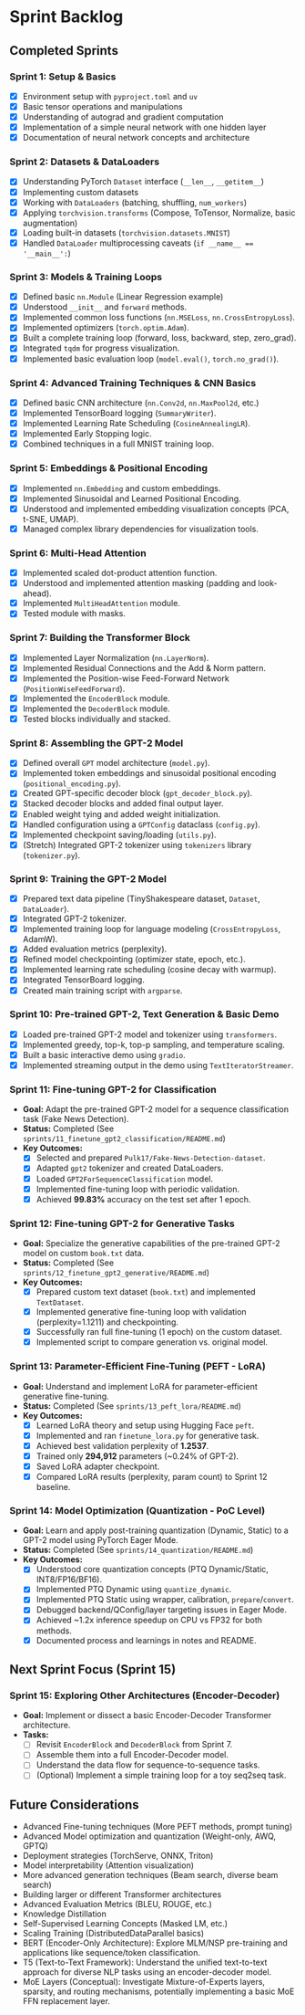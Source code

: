 # Sprint Backlog

## Completed Sprints

### Sprint 1: Setup & Basics

- [x] Environment setup with `pyproject.toml` and `uv`
- [x] Basic tensor operations and manipulations
- [x] Understanding of autograd and gradient computation
- [x] Implementation of a simple neural network with one hidden layer
- [x] Documentation of neural network concepts and architecture

### Sprint 2: Datasets & DataLoaders

- [x] Understanding PyTorch `Dataset` interface (`__len__`, `__getitem__`)
- [x] Implementing custom datasets
- [x] Working with `DataLoaders` (batching, shuffling, `num_workers`)
- [x] Applying `torchvision.transforms` (Compose, ToTensor, Normalize, basic augmentation)
- [x] Loading built-in datasets (`torchvision.datasets.MNIST`)
- [x] Handled `DataLoader` multiprocessing caveats (`if __name__ == '__main__':`)

### Sprint 3: Models & Training Loops

- [x] Defined basic `nn.Module` (Linear Regression example)
- [x] Understood `__init__` and `forward` methods.
- [x] Implemented common loss functions (`nn.MSELoss`, `nn.CrossEntropyLoss`).
- [x] Implemented optimizers (`torch.optim.Adam`).
- [x] Built a complete training loop (forward, loss, backward, step, zero_grad).
- [x] Integrated `tqdm` for progress visualization.
- [x] Implemented basic evaluation loop (`model.eval()`, `torch.no_grad()`).

### Sprint 4: Advanced Training Techniques & CNN Basics

- [x] Defined basic CNN architecture (`nn.Conv2d`, `nn.MaxPool2d`, etc.)
- [x] Implemented TensorBoard logging (`SummaryWriter`).
- [x] Implemented Learning Rate Scheduling (`CosineAnnealingLR`).
- [x] Implemented Early Stopping logic.
- [x] Combined techniques in a full MNIST training loop.

### Sprint 5: Embeddings & Positional Encoding

- [x] Implemented `nn.Embedding` and custom embeddings.
- [x] Implemented Sinusoidal and Learned Positional Encoding.
- [x] Understood and implemented embedding visualization concepts (PCA, t-SNE, UMAP).
- [x] Managed complex library dependencies for visualization tools.

### Sprint 6: Multi-Head Attention

- [x] Implemented scaled dot-product attention function.
- [x] Understood and implemented attention masking (padding and look-ahead).
- [x] Implemented `MultiHeadAttention` module.
- [x] Tested module with masks.

### Sprint 7: Building the Transformer Block

- [x] Implemented Layer Normalization (`nn.LayerNorm`).
- [x] Implemented Residual Connections and the Add & Norm pattern.
- [x] Implemented the Position-wise Feed-Forward Network (`PositionWiseFeedForward`).
- [x] Implemented the `EncoderBlock` module.
- [x] Implemented the `DecoderBlock` module.
- [x] Tested blocks individually and stacked.

### Sprint 8: Assembling the GPT-2 Model

- [x] Defined overall `GPT` model architecture (`model.py`).
- [x] Implemented token embeddings and sinusoidal positional encoding (`positional_encoding.py`).
- [x] Created GPT-specific decoder block (`gpt_decoder_block.py`).
- [x] Stacked decoder blocks and added final output layer.
- [x] Enabled weight tying and added weight initialization.
- [x] Handled configuration using a `GPTConfig` dataclass (`config.py`).
- [x] Implemented checkpoint saving/loading (`utils.py`).
- [x] (Stretch) Integrated GPT-2 tokenizer using `tokenizers` library (`tokenizer.py`).

### Sprint 9: Training the GPT-2 Model

- [x] Prepared text data pipeline (TinyShakespeare dataset, `Dataset`, `DataLoader`).
- [x] Integrated GPT-2 tokenizer.
- [x] Implemented training loop for language modeling (`CrossEntropyLoss`, AdamW).
- [x] Added evaluation metrics (perplexity).
- [x] Refined model checkpointing (optimizer state, epoch, etc.).
- [x] Implemented learning rate scheduling (cosine decay with warmup).
- [x] Integrated TensorBoard logging.
- [x] Created main training script with `argparse`.

### Sprint 10: Pre-trained GPT-2, Text Generation & Basic Demo

- [x] Loaded pre-trained GPT-2 model and tokenizer using `transformers`.
- [x] Implemented greedy, top-k, top-p sampling, and temperature scaling.
- [x] Built a basic interactive demo using `gradio`.
- [x] Implemented streaming output in the demo using `TextIteratorStreamer`.

### Sprint 11: Fine-tuning GPT-2 for Classification

- **Goal:** Adapt the pre-trained GPT-2 model for a sequence classification task (Fake News Detection).
- **Status:** Completed (See `sprints/11_finetune_gpt2_classification/README.md`)
- **Key Outcomes:**
  - [x] Selected and prepared `Pulk17/Fake-News-Detection-dataset`.
  - [x] Adapted `gpt2` tokenizer and created DataLoaders.
  - [x] Loaded `GPT2ForSequenceClassification` model.
  - [x] Implemented fine-tuning loop with periodic validation.
  - [x] Achieved **99.83%** accuracy on the test set after 1 epoch.

### Sprint 12: Fine-tuning GPT-2 for Generative Tasks

- **Goal:** Specialize the generative capabilities of the pre-trained GPT-2 model on custom `book.txt` data.
- **Status:** Completed (See `sprints/12_finetune_gpt2_generative/README.md`)
- **Key Outcomes:**
  - [x] Prepared custom text dataset (`book.txt`) and implemented `TextDataset`.
  - [x] Implemented generative fine-tuning loop with validation (perplexity=1.1211) and checkpointing.
  - [x] Successfully ran full fine-tuning (1 epoch) on the custom dataset.
  - [x] Implemented script to compare generation vs. original model.

### Sprint 13: Parameter-Efficient Fine-Tuning (PEFT - LoRA)

- **Goal:** Understand and implement LoRA for parameter-efficient generative fine-tuning.
- **Status:** Completed (See `sprints/13_peft_lora/README.md`)
- **Key Outcomes:**
  - [x] Learned LoRA theory and setup using Hugging Face `peft`.
  - [x] Implemented and ran `finetune_lora.py` for generative task.
  - [x] Achieved best validation perplexity of **1.2537**.
  - [x] Trained only **294,912** parameters (~0.24% of GPT-2).
  - [x] Saved LoRA adapter checkpoint.
  - [x] Compared LoRA results (perplexity, param count) to Sprint 12 baseline.

### Sprint 14: Model Optimization (Quantization - PoC Level)

- **Goal:** Learn and apply post-training quantization (Dynamic, Static) to a GPT-2 model using PyTorch Eager Mode.
- **Status:** Completed (See `sprints/14_quantization/README.md`)
- **Key Outcomes:**
  - [x] Understood core quantization concepts (PTQ Dynamic/Static, INT8/FP16/BF16).
  - [x] Implemented PTQ Dynamic using `quantize_dynamic`.
  - [x] Implemented PTQ Static using wrapper, calibration, `prepare`/`convert`.
  - [x] Debugged backend/QConfig/layer targeting issues in Eager Mode.
  - [x] Achieved ~1.2x inference speedup on CPU vs FP32 for both methods.
  - [x] Documented process and learnings in notes and README.

## Next Sprint Focus (Sprint 15)

### Sprint 15: Exploring Other Architectures (Encoder-Decoder)

- **Goal:** Implement or dissect a basic Encoder-Decoder Transformer architecture.
- **Tasks:**
  - [ ] Revisit `EncoderBlock` and `DecoderBlock` from Sprint 7.
  - [ ] Assemble them into a full Encoder-Decoder model.
  - [ ] Understand the data flow for sequence-to-sequence tasks.
  - [ ] (Optional) Implement a simple training loop for a toy seq2seq task.

## Future Considerations

- Advanced Fine-tuning techniques (More PEFT methods, prompt tuning)
- Advanced Model optimization and quantization (Weight-only, AWQ, GPTQ)
- Deployment strategies (TorchServe, ONNX, Triton)
- Model interpretability (Attention visualization)
- More advanced generation techniques (Beam search, diverse beam search)
- Building larger or different Transformer architectures
- Advanced Evaluation Metrics (BLEU, ROUGE, etc.)
- Knowledge Distillation
- Self-Supervised Learning Concepts (Masked LM, etc.)
- Scaling Training (DistributedDataParallel basics)
- BERT (Encoder-Only Architecture): Explore MLM/NSP pre-training and applications like sequence/token classification.
- T5 (Text-to-Text Framework): Understand the unified text-to-text approach for diverse NLP tasks using an encoder-decoder model.
- MoE Layers (Conceptual): Investigate Mixture-of-Experts layers, sparsity, and routing mechanisms, potentially implementing a basic MoE FFN replacement layer.

